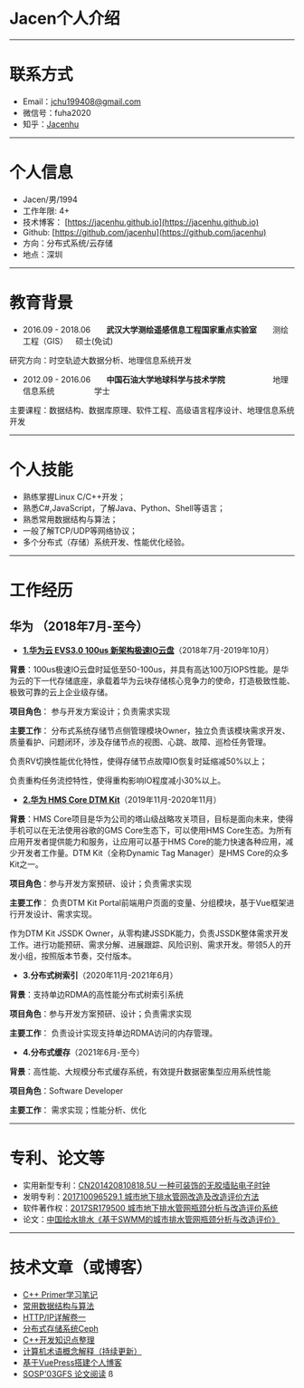 # Jacen个人介绍
---
# 联系方式
- Email：jchu199408@gmail.com
- 微信号：fuha2020
- 知乎：[Jacenhu](https://www.zhihu.com/people/jacenhu)
---
# 个人信息
- Jacen/男/1994
- 工作年限: 4+
- 技术博客： [https://jacenhu.github.io](https://jacenhu.github.io)
- Github: [https://github.com/jacenhu](https://github.com/jacenhu)
- 方向：分布式系统/云存储
- 地点：深圳
---
# 教育背景     
* 2016.09 - 2018.06&emsp;&emsp;**武汉大学测绘遥感信息工程国家重点实验室**&emsp;&emsp;测绘工程（GIS）&emsp;硕士(免试)  

研究方向：时空轨迹大数据分析、地理信息系统开发

* 2012.09 - 2016.06&emsp;&emsp;**中国石油大学地球科学与技术学院**&emsp;&emsp;&emsp;&emsp;&emsp;&emsp;地理信息系统&emsp;&emsp;&emsp;&emsp;&emsp;学士 

主要课程：数据结构、数据库原理、软件工程、高级语言程序设计、地理信息系统开发

---
# 个人技能
* 熟练掌握Linux C/C++开发；
* 熟悉C#,JavaScript，了解Java、Python、Shell等语言；
* 熟悉常用数据结构与算法；
* 一般了解TCP/UDP等网络协议；
* 多个分布式（存储）系统开发、性能优化经验。
---

# 工作经历
## 华为 （2018年7月-至今）
- [**1.华为云 EVS3.0 100us 新架构极速IO云盘**](https://www.huaweicloud.com/product/evs0.html)（2018年7月-2019年10月）

**背景**：100us极速IO云盘时延低至50-100us，并具有高达100万IOPS性能。是华为云的下一代存储底座，承载着华为云块存储核心竞争力的使命，打造极致性能、极致可靠的云上企业级存储。

**项目角色**： 参与开发方案设计；负责需求实现

**主要工作**：
分布式系统存储节点侧管理模块Owner，独立负责该模块需求开发、质量看护、问题闭环，涉及存储节点的视图、心跳、故障、巡检任务管理。

负责RV切换性能优化特性，使得存储节点故障IO恢复时延缩减50%以上；

负责重构任务流控特性，使得重构影响IO程度减小30%以上。


- [**2.华为 HMS Core DTM Kit**](https://developer.huawei.com/consumer/cn/hms/huawei-dynamic-tag-manager)（2019年11月-2020年11月）

**背景**：HMS Core项目是华为公司的塔山级战略攻关项目，目标是面向未来，使得手机可以在无法使用谷歌的GMS Core生态下，可以使用HMS Core生态。为所有应用开发者提供能力和服务，让应用可以基于HMS Core的能力快速各种应用，减少开发者工作量。DTM Kit（全称Dynamic Tag Manager）是HMS Core的众多Kit之一。

**项目角色**：参与开发方案预研、设计；负责需求实现

**主要工作**：
负责DTM Kit Portal前端用户页面的变量、分组模块，基于Vue框架进行开发设计、需求实现。

作为DTM Kit JSSDK Owner，从零构建JSSDK能力，负责JSSDK整体需求开发工作。进行功能预研、需求分解、进展跟踪、风险识别、需求开发。带领5人的开发小组，按照版本节奏，交付版本。

- **3.分布式树索引**（2020年11月-2021年6月）

**背景**：支持单边RDMA的高性能分布式树索引系统

**项目角色**：参与开发方案预研、设计；负责需求实现

**主要工作**：
负责设计实现支持单边RDMA访问的内存管理。

- **4.分布式缓存**（2021年6月-至今）

**背景**：高性能、大规模分布式缓存系统，有效提升数据密集型应用系统性能

**项目角色**：Software Developer

**主要工作**：
需求实现；性能分析、优化



---
# 专利、论文等
- 实用新型专利：[CN201420810818.5U 一种可装饰的无胶墙贴电子时钟](https://patents.google.com/patent/CN204270019U/zh?oq=CN204270019U)
- 发明专利：[201710096529.1 城市地下排水管网改造及改造评价方法](https://patents.google.com/patent/CN106897516A/zh)
- 软件著作权：[2017SR179500 城市地下排水管网瓶颈分析与改造评价系统](https://www.qcc.com/more_rjzzq?key=%E5%9F%8E%E5%B8%82%E5%9C%B0%E4%B8%8B%E6%8E%92%E6%B0%B4%E7%AE%A1%E7%BD%91%E7%93%B6%E9%A2%88%E5%88%86%E6%9E%90%E4%B8%8E%E6%94%B9%E9%80%A0%E8%AF%84%E4%BB%B7%E7%B3%BB%E7%BB%9F)
- 论文：[中国给水排水《基于SWMM的城市排水管网瓶颈分析与改造评价》](http://zggsps.paperonce.org/oa/DArticle.aspx?type=view&id=201821022)
---

# 技术文章（或博客）
- [C++ Primer学习笔记](https://jacenhu.github.io/program/cpp/CppPrimer.html)
- [常用数据结构与算法](https://jacenhu.github.io/program/cpp/dataStructure.html)
- [HTTP/IP详解卷一](https://jacenhu.github.io/program/cpp/HTTPIP.html)
- [分布式存储系统Ceph](https://jacenhu.github.io/program/cpp/Ceph.html)
- [C++开发知识点整理](https://jacenhu.github.io/program/cpp/CppKnowledge.html)
- [计算机术语概念解释（持续更新）](https://jacenhu.github.io/program/cpp/Abstract.html)
- [基于VuePress搭建个人博客](https://jacenhu.github.io/program/front/vuePress.html)
- [SOSP'03GFS 论文阅读](https://jacenhu.github.io/program/paper/gfs.html)
ß

